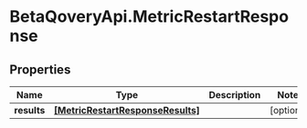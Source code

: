 # BetaQoveryApi.MetricRestartResponse

## Properties

Name | Type | Description | Notes
------------ | ------------- | ------------- | -------------
**results** | [**[MetricRestartResponseResults]**](MetricRestartResponseResults.md) |  | [optional] 


